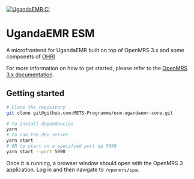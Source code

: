 [![UgandaEMR CI](https://github.com/METS-Programme/esm-ugandaemr-core/actions/workflows/node.js.yml/badge.svg)](https://github.com/METS-Programme/esm-ugandaemr-core/actions/workflows/node.js.yml)

# UgandaEMR ESM

A microfrontend for UgandaEMR built on top of OpenMRS 3.x and some componets of  [OHRI](https://github.com/UCSF-IGHS/openmrs-esm-ohri)

For more information on how to get started, please refer to the
[OpenMRS 3.x documentation](https://wiki.openmrs.org/display/projects/OpenMRS+3.0%3A+A+Frontend+Framework+that+enables+collaboration+and+better+User+Experience).

## Getting started

```sh
# Clone the repository
git clone git@github.com:METS-Programme/esm-ugandaemr-core.git

# to install dependencies
yarn
# to run the dev server
yarn start
# OR to start on a specified port eg 5090
yarn start --port 5090
```

Once it is running, a browser window
should open with the OpenMRS 3 application. Log in and then navigate to
`/openmrs/spa`.

